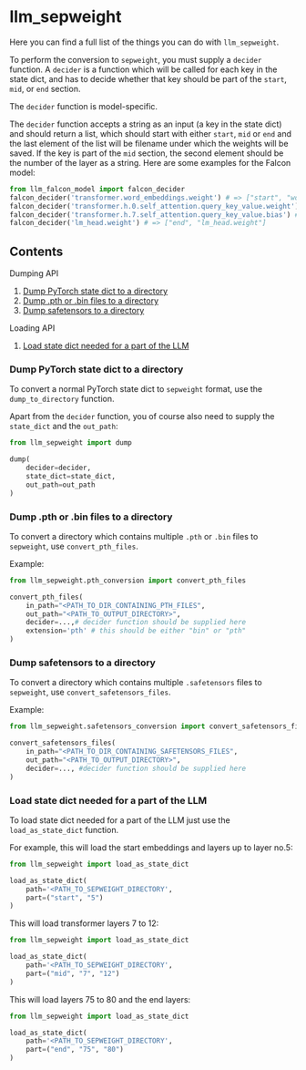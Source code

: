 # llm_sepweight

Here you can find a full list of the things you can do with `llm_sepweight`.

To perform the conversion to `sepweight`, you must supply a `decider` function.
A `decider` is a function which will be called for each key in the state dict, and has to decide whether that key
should be part of the `start`, `mid`, or `end` section.

The `decider` function is model-specific.

The `decider` function accepts a string as an input (a key in the state dict) and should return a list,
which should start with either `start`, `mid` or `end` and the last element of the list will be filename under which
the weights will be saved.
If the key is part of the `mid` section, the second element should be the number of the layer as a string.
Here are some examples for the Falcon model:
```python
from llm_falcon_model import falcon_decider
falcon_decider('transformer.word_embeddings.weight') # => ["start", "word_embeddings.weight"]
falcon_decider('transformer.h.0.self_attention.query_key_value.weight') # => ["mid", "0", "self_attention.query_key_value.weight"]
falcon_decider('transformer.h.7.self_attention.query_key_value.bias') # => ["mid", "7", "self_attention.query_key_value.bias"]
falcon_decider('lm_head.weight') # => ["end", "lm_head.weight"]
```

## Contents

Dumping API

1. [Dump PyTorch state dict to a directory](#dump-pytorch-state-dict-to-a-directory)
2. [Dump .pth or .bin files to a directory](#dump-pth-or-bin-files-to-a-directory)
3. [Dump safetensors to a directory](#dump-safetensors-to-a-directory)

Loading API

1. [Load state dict needed for a part of the LLM](#load-state-dict-needed-for-a-part-of-the-llm)

###  Dump PyTorch state dict to a directory

To convert a normal PyTorch state dict to `sepweight` format, use the `dump_to_directory` function.

Apart from the `decider` function, you of course also need to supply the `state_dict` and the `out_path`:

```python
from llm_sepweight import dump

dump(
    decider=decider,
    state_dict=state_dict,
    out_path=out_path
)
```


### Dump .pth or .bin files to a directory

To convert a directory which contains multiple `.pth` or `.bin` files to `sepweight`, use `convert_pth_files`.

Example:

```python
from llm_sepweight.pth_conversion import convert_pth_files

convert_pth_files(
    in_path="<PATH_TO_DIR_CONTAINING_PTH_FILES",
    out_path="<PATH_TO_OUTPUT_DIRECTORY>",
    decider=...,# decider function should be supplied here
    extension='pth' # this should be either "bin" or "pth"
)
```

### Dump safetensors to a directory

To convert a directory which contains multiple `.safetensors` files to `sepweight`, use `convert_safetensors_files`.

Example:

```python
from llm_sepweight.safetensors_conversion import convert_safetensors_files

convert_safetensors_files(
    in_path="<PATH_TO_DIR_CONTAINING_SAFETENSORS_FILES",
    out_path="<PATH_TO_OUTPUT_DIRECTORY>",
    decider=..., #decider function should be supplied here
)
```

### Load state dict needed for a part of the LLM

To load state dict needed for a part of the LLM just use the `load_as_state_dict` function.

For example, this will load the start embeddings and layers up to layer no.5:

```python
from llm_sepweight import load_as_state_dict

load_as_state_dict(
    path='<PATH_TO_SEPWEIGHT_DIRECTORY',
    part=("start", "5")
)
```

This will load transformer layers 7 to 12:

```python
from llm_sepweight import load_as_state_dict

load_as_state_dict(
    path='<PATH_TO_SEPWEIGHT_DIRECTORY',
    part=("mid", "7", "12")
)
```

This will load layers 75 to 80 and the end layers:

```python
from llm_sepweight import load_as_state_dict

load_as_state_dict(
    path='<PATH_TO_SEPWEIGHT_DIRECTORY',
    part=("end", "75", "80")
)
```
